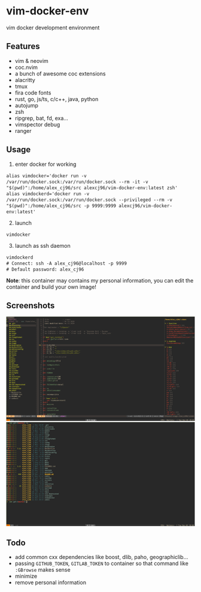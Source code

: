 # vim-docker-env

vim docker development environment

## Features

-   vim & neovim
-   coc.nvim
-   a bunch of awesome coc extensions
-   alacritty
-   tmux
-   fira code fonts
-   rust, go, js/ts, c/c++, java, python
-   autojump
-   zsh
-   ripgrep, bat, fd, exa...
-   vimspector debug
-   ranger

## Usage

1. enter docker for working

```
alias vimdocker='docker run -v /var/run/docker.sock:/var/run/docker.sock --rm -it -v "$(pwd)":/home/alex_cj96/src alexcj96/vim-docker-env:latest zsh'
alias vimdockerd='docker run -v /var/run/docker.sock:/var/run/docker.sock --privileged --rm -v "$(pwd)":/home/alex_cj96/src -p 9999:9999 alexcj96/vim-docker-env:latest'
```

2. launch
```
vimdocker
```

3. launch as ssh daemon

```
vimdockerd
# Connect: ssh -A alex_cj96@localhost -p 9999
# Default password: alex_cj96
```

**Note**: this container may contains my personal information, you can edit the container and build your own image!

## Screenshots

![vim](./images/vim.png)
![ls](./images/ls.png)

## Todo

-   add common cxx dependencies like boost, dlib, paho, geographiclib...
-   passing `GITHUB_TOKEN`, `GITLAB_TOKEN` to container so that command like `:GBrowse` makes sense
-   minimize
-   remove personal information
